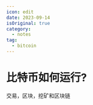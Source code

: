 ```yaml
---
icon: edit
date: 2023-09-14
isOriginal: true
category:
  - notes
tag:
  - bitcoin
---
```


<!-- more -->

# 比特币如何运行?

交易，区块，挖矿和区块链

